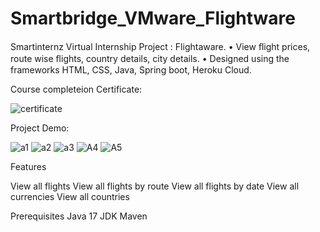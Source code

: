 # Smartbridge_VMware_Flightware
Smartinternz Virtual Internship Project : Flightaware. • View ﬂight prices, route wise ﬂights, country details, city details. • Designed using the frameworks HTML, CSS, Java, Spring boot, Heroku Cloud. 

Course completeion Certificate:


![certificate](https://user-images.githubusercontent.com/94275810/212614414-beac4e67-43ec-4fbf-84d2-c8f75f867a4f.PNG)

Project Demo:


![a1](https://user-images.githubusercontent.com/94275810/212618256-a805e3e3-ede0-4ef2-9e0f-932289863258.jpg)
![a2](https://user-images.githubusercontent.com/94275810/212618281-caf444b2-ea36-424a-b47e-266f9e88be99.jpg)
![a3](https://user-images.githubusercontent.com/94275810/212618275-5d8eecc1-5afd-4baf-af0b-539e07ba7fcb.jpg)
![A4](https://user-images.githubusercontent.com/94275810/212618277-8bef7248-c4c6-4bb3-8952-74ab46280418.jpg)
![A5](https://user-images.githubusercontent.com/94275810/212618429-d99819a8-0d32-43ea-99d4-c4e162649f66.jpg)
 
Features

View all flights
View all flights by route
View all flights by date
View all currencies
View all countries


Prerequisites
Java 17 JDK Maven
